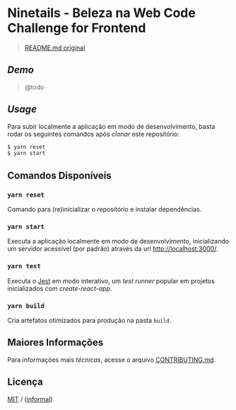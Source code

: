 # Ninetails - Beleza na Web Code Challenge for Frontend

> [README.md original](https://github.com/belezanaweb/test-front/blob/master/README.md)

## _Demo_

> @todo

## _Usage_

Para subir localmente a aplicação em modo de desenvolvimento, basta rodar os seguintes comandos após _clonar_ este repositório:

```sh
$ yarn reset
$ yarn start
```

## Comandos Disponíveis

### `yarn reset`

Comando para (re)inicializar o repositório e instalar dependências.

### `yarn start`

Executa a aplicação localmente em modo de desenvolvimento, inicializando um servidor acessível (por padrão) através da url [http://localhost:3000/](http://localhost:3000/).

### `yarn test`

Executa o [Jest](http://facebook.github.io/jest/) em modo interativo, um _test runner_ popular em projetos inicializados com _create-react-app_.

### `yarn build`

Cria artefatos otimizados para produção na pasta `build`.

## Maiores Informações

Para informações mais _técnicas_, acesse o arquivo [CONTRIBUTING.md](CONTRIBUTING.md).

## Licença

[MIT](LICENSE) / ([informal](https://en.wikipedia.org/wiki/Beerware))
